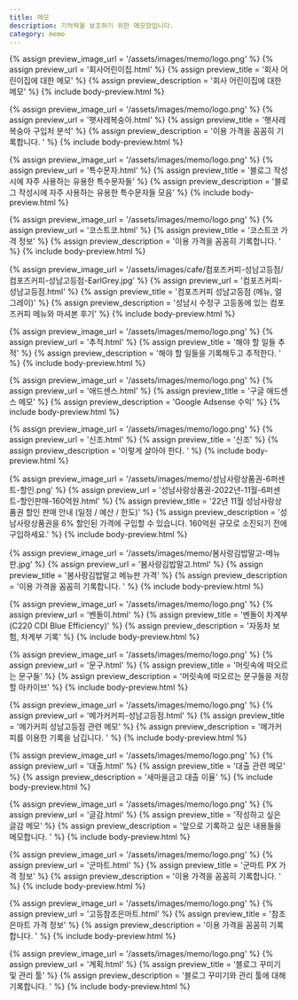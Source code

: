 ```yaml
---
title: 메모
description: 기억력을 보조하기 위한 메모장입니다. 
category: memo
---
```



{% assign preview_image_url = '/assets/images/memo/logo.png' %}
{% assign preview_url = '회사어린이집.html' %}
{% assign preview_title = '회사 어린이집에 대한 메모' %}
{% assign preview_description = '회사 어린이집에 대한 메모' %}
{% include body-preview.html %}


{% assign preview_image_url = '/assets/images/memo/logo.png' %}
{% assign preview_url = '햇사레복숭아.html' %}
{% assign preview_title = '햇사레 복숭아 구입처 분석' %}
{% assign preview_description = '이용 가격을 꼼꼼히 기록합니다. ' %}
{% include body-preview.html %}


{% assign preview_image_url = '/assets/images/memo/logo.png' %}
{% assign preview_url = '특수문자.html' %}
{% assign preview_title = '블로그 작성시에 자주 사용하는 유용한 특수문자들' %}
{% assign preview_description = '블로그 작성시에 자주 사용하는 유용한 특수문자들 모음' %}
{% include body-preview.html %}


{% assign preview_image_url = '/assets/images/memo/logo.png' %}
{% assign preview_url = '코스트코.html' %}
{% assign preview_title = '코스트코 가격 정보' %}
{% assign preview_description = '이용 가격을 꼼꼼히 기록합니다. ' %}
{% include body-preview.html %}


{% assign preview_image_url = '/assets/images/cafe/컴포즈커피-성남고등점/컴포즈커피-성남고등점-EarlGrey.jpg' %}
{% assign preview_url = '컴포즈커피-성남고등점.html' %}
{% assign preview_title = '컴포즈커피 성남고등점 (메뉴, 얼그레이)' %}
{% assign preview_description = '성남시 수정구 고등동에 있는 컴포즈커피 메뉴와 마셔본 후기' %}
{% include body-preview.html %}


{% assign preview_image_url = '/assets/images/memo/logo.png' %}
{% assign preview_url = '추적.html' %}
{% assign preview_title = '해야 할 일들 추적' %}
{% assign preview_description = '해야 할 일들을 기록해두고 추적한다. ' %}
{% include body-preview.html %}


{% assign preview_image_url = '/assets/images/memo/logo.png' %}
{% assign preview_url = '애드센스.html' %}
{% assign preview_title = '구글 애드센스 메모' %}
{% assign preview_description = 'Google Adsense 수익' %}
{% include body-preview.html %}


{% assign preview_image_url = '/assets/images/memo/logo.png' %}
{% assign preview_url = '신조.html' %}
{% assign preview_title = '신조' %}
{% assign preview_description = '이렇게 살아야 한다. ' %}
{% include body-preview.html %}


{% assign preview_image_url = '/assets/images/memo/성남사랑상품권-6퍼센트-할인.png' %}
{% assign preview_url = '성남사랑상품권-2022년-11월-6퍼센트-할인판매-160억원.html' %}
{% assign preview_title = '22년 11월 성남사랑상품권 할인 판매 안내 (일정 / 예산 / 한도)' %}
{% assign preview_description = '성남사랑상품권을 6% 할인된 가격에 구입할 수 있습니다. 160억원 규모로 소진되기 전에 구입하세요.' %}
{% include body-preview.html %}


{% assign preview_image_url = '/assets/images/memo/봄사랑김밥말고-메뉴판.jpg' %}
{% assign preview_url = '봄사랑김밥말고.html' %}
{% assign preview_title = '봄사랑김밥말고 메뉴판 가격' %}
{% assign preview_description = '이용 가격을 꼼꼼히 기록합니다. ' %}
{% include body-preview.html %}


{% assign preview_image_url = '/assets/images/memo/logo.png' %}
{% assign preview_url = '벤돌이.html' %}
{% assign preview_title = '벤돌이 차계부 (C220 CDI Blue Efficiency)' %}
{% assign preview_description = '자동차 보험, 차계부 기록' %}
{% include body-preview.html %}


{% assign preview_image_url = '/assets/images/memo/logo.png' %}
{% assign preview_url = '문구.html' %}
{% assign preview_title = '머릿속에 떠오르는 문구들' %}
{% assign preview_description = '머릿속에 떠오르는 문구들을 저장할 아카이브' %}
{% include body-preview.html %}


{% assign preview_image_url = '/assets/images/memo/logo.png' %}
{% assign preview_url = '메가커커피-성남고등점.html' %}
{% assign preview_title = '메가커피 성남고등점 관련 메모' %}
{% assign preview_description = '메가커피를 이용한 기록을 남깁니다. ' %}
{% include body-preview.html %}


{% assign preview_image_url = '/assets/images/memo/logo.png' %}
{% assign preview_url = '대출.html' %}
{% assign preview_title = '대출 관련 메모' %}
{% assign preview_description = '새마을금고 대출 이율' %}
{% include body-preview.html %}


{% assign preview_image_url = '/assets/images/memo/logo.png' %}
{% assign preview_url = '글감.html' %}
{% assign preview_title = '작성하고 싶은 글감 메모' %}
{% assign preview_description = '앞으로 기록하고 싶은 내용들을 메모합니다. ' %}
{% include body-preview.html %}


{% assign preview_image_url = '/assets/images/memo/logo.png' %}
{% assign preview_url = '군마트.html' %}
{% assign preview_title = '군마트 PX 가격 정보' %}
{% assign preview_description = '이용 가격을 꼼꼼히 기록합니다. ' %}
{% include body-preview.html %}


{% assign preview_image_url = '/assets/images/memo/logo.png' %}
{% assign preview_url = '고등참조은마트.html' %}
{% assign preview_title = '참조은마트 가격 정보' %}
{% assign preview_description = '이용 가격을 꼼꼼히 기록합니다. ' %}
{% include body-preview.html %}


{% assign preview_image_url = '/assets/images/memo/logo.png' %}
{% assign preview_url = '계획.html' %}
{% assign preview_title = '블로그 꾸미기 및 관리 툴' %}
{% assign preview_description = '블로그 꾸미기와 관리 툴에 대해 기록합니다. ' %}
{% include body-preview.html %}
